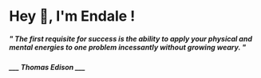<h1 title="head"> Hey 👋, I'm Endale !</h1>

**<h5><i>" The first requisite for success is the ability to apply your physical and mental energies to one problem incessantly without growing weary. "</i></h5>**

*<b>___ Thomas Edison ___</b>*
